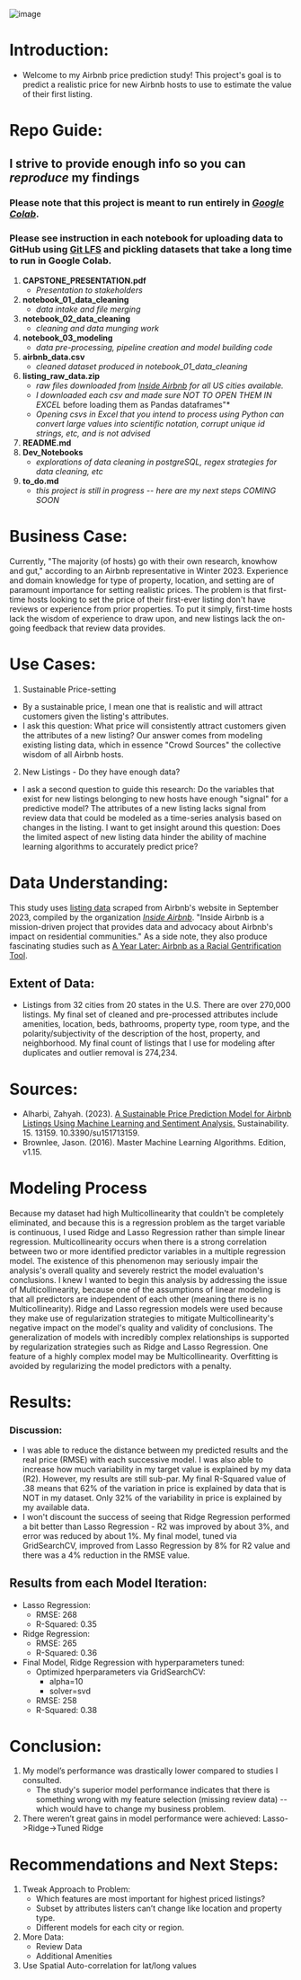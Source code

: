![image](https://github.com/clairesarraille/airbnb_price_prediction/blob/main/readme_images/Airbnb%20Price%20Prediction%20Project.jpg?raw=true)



# Introduction:
- Welcome to my Airbnb price prediction study! This project's goal is to predict a realistic price for new Airbnb hosts to use to estimate the value of their first listing.

# Repo Guide:
## I strive to provide enough info so you can *reproduce* my findings
### Please note that this project is meant to run entirely in [*Google Colab*](https://colab.research.google.com/).
### Please see instruction in each notebook for uploading data to GitHub using [Git LFS](https://git-lfs.com/) and pickling datasets that take a long time to run in Google Colab.
1. **CAPSTONE_PRESENTATION.pdf**
   - *Presentation to stakeholders*
2. **notebook_01_data_cleaning**
   - *data intake and file merging*
3. **notebook_02_data_cleaning**
   - *cleaning and data munging work*
4. **notebook_03_modeling**
   - *data pre-processing, pipeline creation and model building code*
5. **airbnb_data.csv**
   - *cleaned dataset produced in notebook_01_data_cleaning* 
6. **listing_raw_data.zip**
   - *raw files downloaded from [Inside Airbnb](http://insideairbnb.com/get-the-data/) for all US cities available.*
   - *I downloaded each csv and made sure NOT TO OPEN THEM IN EXCEL* before loading them as Pandas dataframes"*
   - *Opening csvs in Excel that you intend to process using Python can convert large values into scientific notation, corrupt unique id strings, etc, and is not advised*
7. **README.md**
8. **Dev_Notebooks**
   - *explorations of data cleaning in postgreSQL, regex strategies for data cleaning, etc*
9. **to_do.md**
    - *this project is still in progress -- here are my next steps COMING SOON*

# Business Case:
Currently, "The majority (of hosts) go with their own research, knowhow and gut," according to an Airbnb representative in Winter 2023. Experience and domain knowledge for type of property, location, and setting are of paramount importance for setting realistic prices.
The problem is that first-time hosts looking to set the price of their first-ever listing don't have reviews or experience from prior properties. To put it simply, first-time hosts lack the wisdom of experience to draw upon, and new listings lack the on-going feedback that review data provides. 

# Use Cases:
1. Sustainable Price-setting
- By a sustainable price, I mean one that is realistic and will attract customers given the listing's attributes.
- I ask this question: What price will consistently attract customers given the attributes of a new listing? Our answer comes from modeling existing listing data, which in essence "Crowd Sources" the collective wisdom of all Airbnb hosts.
2. New Listings - Do they have enough data?
- I ask a second question to guide this research: Do the variables that exist for new listings belonging to new hosts have enough "signal" for a predictive model? The attributes of a new listing lacks signal from review data that could be modeled as a time-series analysis based on changes in the listing. I want to get insight around this question: Does the limited aspect of new listing data hinder the ability of machine learning algorithms to accurately predict price?


# Data Understanding:
This study uses [listing data](http://insideairbnb.com/get-the-data/) scraped from Airbnb's website in September 2023, compiled by the organization [*Inside Airbnb*](http://insideairbnb.com/about/). "Inside Airbnb is a mission-driven project that provides data and advocacy about Airbnb's impact on residential communities." As a side note, they also produce fascinating studies such as [A Year Later: Airbnb as a Racial Gentrification Tool](http://insideairbnb.com/research/a-year-later-airbnb-as-a-racial-gentrification-tool).

## Extent of Data:
- Listings from 32 cities from 20 states in the U.S. There are over 270,000 listings. My final set of cleaned and pre-processed attributes include amenities, location, beds, bathrooms, property type, room type, and the polarity/subjectivity of the description of the host, property, and neighborhood. My final count of listings that I use for modeling after duplicates and outlier removal is 274,234.

# Sources:
- Alharbi, Zahyah. (2023). [A Sustainable Price Prediction Model for Airbnb Listings Using Machine Learning and Sentiment Analysis.](https://www.researchgate.net/publication/373625586_A_Sustainable_Price_Prediction_Model_for_Airbnb_Listings_Using_Machine_Learning_and_Sentiment_Analysis) Sustainability. 15. 13159. 10.3390/su151713159.
- Brownlee, Jason. (2016). Master Machine Learning Algorithms. Edition, v1.15.

# Modeling Process
Because my dataset had high Multicollinearity that couldn't be completely eliminated, and because this is a regression problem as the target variable is continuous, I used Ridge and Lasso Regression rather than simple linear regression. Multicollinearity occurs when there is a strong correlation between two or more identified predictor variables in a multiple regression model. The existence of this phenomenon may seriously impair the analysis's overall quality and severely restrict the model evaluation's conclusions. I knew I wanted to begin this analysis by addressing the issue of Multicollinearity, because one of the assumptions of linear modeling is that all predictors are independent of each other (meaning there is no Multicollinearity). Ridge and Lasso regression models were used because they make use of regularization strategies to mitigate Multicollinearity's negative impact on the model's quality and validity of conclusions. The generalization of models with incredibly complex relationships is supported by regularization strategies such as Ridge and Lasso Regression. One feature of a highly complex model may be Multicollinearity. Overfitting is avoided by regularizing the model predictors with a penalty.

# Results:
### Discussion:
- I was able to reduce the distance between my predicted results and the real price (RMSE) with each successive model. I was also able to increase how much variability in my target value is explained by my data (R2). However, my results are still sub-par. My final R-Squared value of .38 means that 62% of the variation in price is explained by data that is NOT in my dataset. Only 32% of the variability in price is explained by my available data.
- I won't discount the success of seeing that Ridge Regression performed a bit better than Lasso Regression - R2 was improved by about 3%, and error was reduced by about 1%. My final model, tuned via GridSearchCV, improved from Lasso Regression by 8% for R2 value and there was a 4% reduction in the RMSE value.

## Results from each Model Iteration:
- Lasso Regression:
  - RMSE: 268
  - R-Squared: 0.35
- Ridge Regression:
  - RMSE: 265
  - R-Squared: 0.36
- Final Model, Ridge Regression with hyperparameters tuned:
  - Optimized hperparameters via GridSearchCV:
    - alpha=10
    - solver=svd
  - RMSE: 258
  - R-Squared: 0.38


# Conclusion:
1. My model’s performance was drastically lower compared to studies I consulted.
   - The study's superior model performance indicates that there is something wrong with my feature selection (missing review data) -- which would have to change my business problem.
2. There weren’t great gains in model performance were achieved: Lasso->Ridge->Tuned Ridge


# Recommendations and Next Steps:
1. Tweak Approach to Problem:
   - Which features are most important for highest priced listings?
   - Subset by attributes listers can’t change like location and property type.
   - Different models for each city or region.
2. More Data:
   - Review Data
   - Additional Amenities
3. Use Spatial Auto-correlation for lat/long values